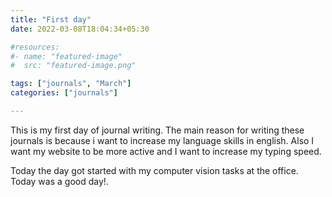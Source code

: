 ```yaml
---
title: "First day"
date: 2022-03-08T18:04:34+05:30

#resources:
#- name: "featured-image"
#  src: "featured-image.png"

tags: ["journals", "March"]
categories: ["journals"]

---
```

This is my first day of journal writing. The main reason for writing these journals is because i want to increase my language skills in english. Also I want my website to be more active and I want to increase my typing speed.

Today the day got started with my computer vision tasks at the office. Today was a good day!.